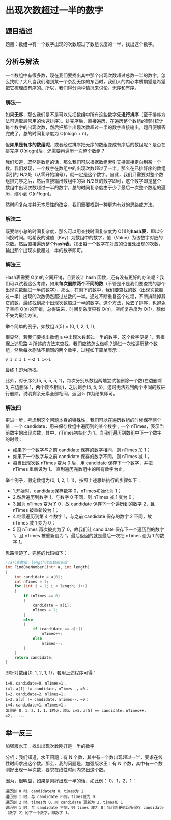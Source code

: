 
# 出现次数超过一半的数字


## 题目描述

题目：数组中有一个数字出现的次数超过了数组长度的一半，找出这个数字。


## 分析与解法
一个数组中有很多数，现在我们要找出其中那个出现次数超过总数一半的数字，怎么找呢？大凡当我们碰到某一个杂乱无序的东西时，我们人的内心本质期望是希望把它梳理成有序的。所以，我们得分两种情况来讨论，无序和有序。

### 解法一

如果**无序**，那么我们是不是可以先把数组中所有这些数字**先进行排序**（至于排序方法可选取最常用的快速排序）。排完序后，直接遍历，在遍历整个数组的同时统计每个数字的出现次数，然后把那个出现次数超过一半的数字直接输出，题目便解答完成了。总的时间复杂度为 O(nlogn + n)。

但**如果是有序的数组呢**，或者经过排序把无序的数组变成有序后的数组呢？是否在排完序 O(nlogn)后，还需要再遍历一次整个数组？

我们知道，既然是数组的话，那么我们可以根据数组索引支持直接定向到某一个数。我们发现，一个数字在数组中的出现次数超过了一半，那么在已排好序的数组索引的 N/2处（从零开始编号），就一定是这个数字。自此，我们只需要对整个数组排完序之后，然后直接输出数组中的第 N/2处的数字即可，这个数字即是整个数组中出现次数超过一半的数字，总的时间复杂度由于少了最后一次整个数组的遍历，缩小到 O(n*logn)。

然时间复杂度并无本质性的改变，我们需要找到一种更为有效的思路或方法。

### 解法二

既要缩小总的时间复杂度，那么可以用查找时间复杂度为 O(1)的**hash表**，即以空间换时间。哈希表的键值（Key）为数组中的数字，值（Value）为该数字对应的次数。然后直接遍历整个**hash表**，找出每一个数字在对应的位置处出现的次数，输出那个出现次数超过一半的数字即可。
 
### 解法三
Hash表需要 O(n)的空间开销，且要设计 hash 函数，还有没有更好的办法呢？我们可以试着这么考虑，如果**每次删除两个不同的数**（不管是不是我们要查找的那个出现次数超过一半的数字），那么，在剩下的数中，我们要查找的数（出现次数超过一半）出现的次数仍然超过总数的一半。通过不断重复这个过程，不断排除掉其它的数，最终找到那个出现次数超过一半的数字。这个方法，免去了排序，也避免了空间 O(n)的开销，总得说来，时间复杂度只有 O(n)，空间复杂度为 O(1)，貌似不失为最佳方法。

举个简单的例子，如数组 a[5] = {0, 1, 2, 1, 1};

很显然，若我们要找出数组 a 中出现次数超过一半的数字，这个数字便是 1，若根据上述思路 4 所述的方法来查找，我们应该怎么做呢？通过一次性遍历整个数组，然后每次删除不相同的两个数字，过程如下简单表示：

    0 1 2 1 1 =>2 1 1=>1
    
最终 1 即为所找。

此外，对于序列{5, 5, 5, 5, 1}，每次分别从数组两端尝试各删除一个数(左边删除 5, 右边删除 1，两个数不相同)，之后剩余{5, 5, 5}，这时无法找到两个不同的数进行删除，说明剩余元素全部相同，返回 5 作为结果即可。

### 解法四

更进一步，考虑到这个问题本身的特殊性，我们可以在遍历数组的时候保存两个值：一个 candidate，用来保存数组中遍历到的某个数字；一个 nTimes，表示当前数字的出现次数，其中，nTimes初始化为 1。当我们遍历到数组中下一个数字的时候：
 - 如果下一个数字与之前 candidate 保存的数字相同，则 nTimes 加 1；
 - 如果下一个数字与之前 candidate 保存的数字不同，则 nTimes 减 1；
 - 每当出现次数 nTimes 变为 0 后，用 candidate 保存下一个数字，并把 nTimes 重新设为 1。
直到遍历完数组中的所有数字为止。

举个例子，假定数组为{0, 1, 2, 1, 1}，按照上述思路执行的步骤如下：
 - 1.开始时，candidate保存数字 0，nTimes初始化为 1；
 - 2.然后遍历到数字 1，与数字 0 不同，则 nTimes 减 1 变为 0；
 - 3.因为 nTimes 变为了 0，故 candidate 保存下一个遍历到的数字 2，且 nTimes 被重新设为 1；
 - 4.继续遍历到第 4 个数字 1，与之前 candidate 保存的数字 2 不同，故 nTimes 减 1 变为 0；
 - 5.因 nTimes 再次被变为了 0，故我们让 candidate 保存下一个遍历到的数字 1，且 nTimes 被重新设为 1。最后返回的就是最后一次把 nTimes 设为 1 的数字 1。

思路清楚了，完整的代码如下：
```c
//a代表数组，length代表数组长度
int FindOneNumber(int* a, int length)
{
	int candidate = a[0];
	int nTimes = 1;
	for (int i = 1; i < length; i++)
	{
		if (nTimes == 0)
		{
			candidate = a[i];
			nTimes = 1;
		}
		else
		{
			if (candidate == a[i])
				nTimes++;
			else
				nTimes--;
		}
	}
	return candidate;
}
```

即针对数组{0, 1, 2, 1, 1}，套用上述程序可得：

    i=0，candidate=0，nTimes=1；
    i=1，a[1] != candidate，nTimes--，=0；
    i=2，candidate=2，nTimes=1；
    i=3，a[3] != candidate，nTimes--，=0；
    i=4，candidate=1，nTimes=1；
    如果是 0，1，2，1，1，1的话，那么 i=5，a[5] == candidate，nTimes++，=2；......

## 举一反三
加强版水王：找出出现次数刚好是一半的数字

分析：我们知道，水王问题：有 N 个数，其中有一个数出现超过一半，要求在线性时间求出这个数。那么，我的问题是，加强版水王：有 N 个数，其中有一个数刚好出现一半次数，要求在线性时间内求出这个数。

因为，很明显，如果是刚好出现一半的话，如此例： 0，1，2，1 ：

    遍历到 0 时，candidate为 0，times为 1
    遍历到 1 时，与 candidate 不同，times减为 0
    遍历到 2 时，times为 0，则 candidate 更新为 2，times加 1
    遍历到 1 时，与 candidate 不同，则 times 减为 0；我们需要返回所保存 candidate（数字 2）的下一个数字，即数字 1。
